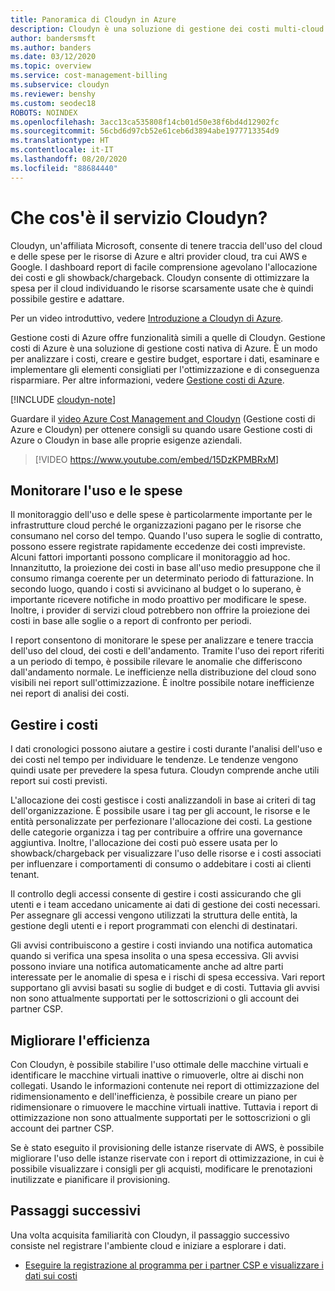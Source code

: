 ```yaml
---
title: Panoramica di Cloudyn in Azure
description: Cloudyn è una soluzione di gestione dei costi multi-cloud che consente di usare Azure e altre risorse cloud.
author: bandersmsft
ms.author: banders
ms.date: 03/12/2020
ms.topic: overview
ms.service: cost-management-billing
ms.subservice: cloudyn
ms.reviewer: benshy
ms.custom: seodec18
ROBOTS: NOINDEX
ms.openlocfilehash: 3acc13ca535808f14cb01d50e38f6bd4d12902fc
ms.sourcegitcommit: 56cbd6d97cb52e61ceb6d3894abe1977713354d9
ms.translationtype: HT
ms.contentlocale: it-IT
ms.lasthandoff: 08/20/2020
ms.locfileid: "88684440"
---
```

# <a name="what-is-the-cloudyn-service"></a>Che cos'è il servizio Cloudyn?

Cloudyn, un'affiliata Microsoft, consente di tenere traccia dell'uso del cloud e delle spese per le risorse di Azure e altri provider cloud, tra cui AWS e Google. I dashboard report di facile comprensione agevolano l'allocazione dei costi e gli showback/chargeback. Cloudyn consente di ottimizzare la spesa per il cloud individuando le risorse scarsamente usate che è quindi possibile gestire e adattare.

Per un video introduttivo, vedere [Introduzione a Cloudyn di Azure](https://azure.microsoft.com/resources/videos/azure-cost-management-overview-and-demo/).
 
Gestione costi di Azure offre funzionalità simili a quelle di Cloudyn. Gestione costi di Azure è una soluzione di gestione costi nativa di Azure. È un modo per analizzare i costi, creare e gestire budget, esportare i dati, esaminare e implementare gli elementi consigliati per l'ottimizzazione e di conseguenza risparmiare. Per altre informazioni, vedere [Gestione costi di Azure](../cost-management-billing-overview.md).
 
[!INCLUDE [cloudyn-note](../../../includes/cloudyn-note.md)]

Guardare il [video Azure Cost Management and Cloudyn](https://www.youtube.com/watch?v=15DzKPMBRxM) (Gestione costi di Azure e Cloudyn) per ottenere consigli su quando usare Gestione costi di Azure o Cloudyn in base alle proprie esigenze aziendali.
 
>[!VIDEO https://www.youtube.com/embed/15DzKPMBRxM]

## <a name="monitor-usage-and-spending"></a>Monitorare l'uso e le spese

Il monitoraggio dell'uso e delle spese è particolarmente importante per le infrastrutture cloud perché le organizzazioni pagano per le risorse che consumano nel corso del tempo. Quando l'uso supera le soglie di contratto, possono essere registrate rapidamente eccedenze dei costi impreviste. Alcuni fattori importanti possono complicare il monitoraggio ad hoc. Innanzitutto, la proiezione dei costi in base all'uso medio presuppone che il consumo rimanga coerente per un determinato periodo di fatturazione. In secondo luogo, quando i costi si avvicinano al budget o lo superano, è importante ricevere notifiche in modo proattivo per modificare le spese. Inoltre, i provider di servizi cloud potrebbero non offrire la proiezione dei costi in base alle soglie o a report di confronto per periodi.

I report consentono di monitorare le spese per analizzare e tenere traccia dell'uso del cloud, dei costi e dell'andamento. Tramite l'uso dei report riferiti a un periodo di tempo, è possibile rilevare le anomalie che differiscono dall'andamento normale. Le inefficienze nella distribuzione del cloud sono visibili nei report sull'ottimizzazione. È inoltre possibile notare inefficienze nei report di analisi dei costi.

## <a name="manage-costs"></a>Gestire i costi

I dati cronologici possono aiutare a gestire i costi durante l'analisi dell'uso e dei costi nel tempo per individuare le tendenze. Le tendenze vengono quindi usate per prevedere la spesa futura. Cloudyn comprende anche utili report sui costi previsti.

L'allocazione dei costi gestisce i costi analizzandoli in base ai criteri di tag dell'organizzazione. È possibile usare i tag per gli account, le risorse e le entità personalizzate per perfezionare l'allocazione dei costi. La gestione delle categorie organizza i tag per contribuire a offrire una governance aggiuntiva. Inoltre, l'allocazione dei costi può essere usata per lo showback/chargeback per visualizzare l'uso delle risorse e i costi associati per influenzare i comportamenti di consumo o addebitare i costi ai clienti tenant.

Il controllo degli accessi consente di gestire i costi assicurando che gli utenti e i team accedano unicamente ai dati di gestione dei costi necessari. Per assegnare gli accessi vengono utilizzati la struttura delle entità, la gestione degli utenti e i report programmati con elenchi di destinatari.

Gli avvisi contribuiscono a gestire i costi inviando una notifica automatica quando si verifica una spesa insolita o una spesa eccessiva. Gli avvisi possono inviare una notifica automaticamente anche ad altre parti interessate per le anomalie di spesa e i rischi di spesa eccessiva. Vari report supportano gli avvisi basati su soglie di budget e di costi. Tuttavia gli avvisi non sono attualmente supportati per le sottoscrizioni o gli account dei partner CSP.

## <a name="improve-efficiency"></a>Migliorare l'efficienza

Con Cloudyn, è possibile stabilire l'uso ottimale delle macchine virtuali e identificare le macchine virtuali inattive o rimuoverle, oltre ai dischi non collegati. Usando le informazioni contenute nei report di ottimizzazione del ridimensionamento e dell'inefficienza, è possibile creare un piano per ridimensionare o rimuovere le macchine virtuali inattive. Tuttavia i report di ottimizzazione non sono attualmente supportati per le sottoscrizioni o gli account dei partner CSP.

Se è stato eseguito il provisioning delle istanze riservate di AWS, è possibile migliorare l'uso delle istanze riservate con i report di ottimizzazione, in cui è possibile visualizzare i consigli per gli acquisti, modificare le prenotazioni inutilizzate e pianificare il provisioning.


## <a name="next-steps"></a>Passaggi successivi

Una volta acquisita familiarità con Cloudyn, il passaggio successivo consiste nel registrare l'ambiente cloud e iniziare a esplorare i dati.

- [Eseguire la registrazione al programma per i partner CSP e visualizzare i dati sui costi](quick-register-csp.md)
